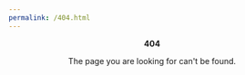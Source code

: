 ```yaml
---
permalink: /404.html
---
```



<p style="text-align: center;"><b>404</b></p>

<p style="text-align: center;">The page you are looking for can't be found.</p>